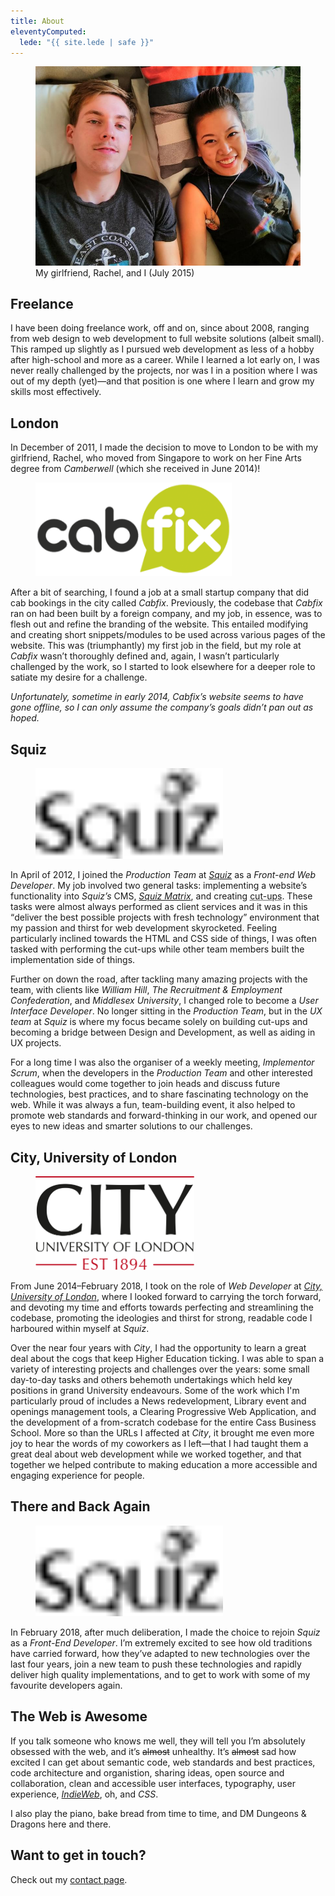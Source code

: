 ```yaml
---
title: About
eleventyComputed:
  lede: "{{ site.lede | safe }}"
---
```


<figure>
    <img src="/images/content/rachel-and-i.jpg" alt="">
    <figcaption>My girlfriend, Rachel, and I (July 2015)</figcaption>
</figure>


## Freelance

I have been doing freelance work, off and on, since about <time datetime="2008">2008</time>, ranging from web design to web development to full website solutions (albeit small). This ramped up slightly as I pursued web development as less of a hobby after high-school and more as a career. While I learned a lot early on, I was never really challenged by the projects, nor was I in a position where I was out of my depth (yet)—and that position is one where I learn and grow my skills most effectively.


## London

In <time datetime="2011-12">December of 2011</time>, I made the decision to move to London to be with my girlfriend, Rachel, who moved from Singapore to work on her Fine Arts degree from *Camberwell* (which she received in <time datetime="2014-06">June 2014</time>)!

<figure>
    <img src="/images/content/logo-cabfix.png" alt="Cabfix" height="150">
</figure>

After a bit of searching, I found a job at a small startup company that did cab bookings in the city called *Cabfix*. Previously, the codebase that *Cabfix* ran on had been built by a foreign company, and my job, in essence, was to flesh out and refine the branding of the website. This entailed modifying and creating short snippets/modules to be used across various pages of the website. This was (triumphantly) my first job in the field, but my role at *Cabfix* wasn’t thoroughly defined and, again, I wasn’t particularly challenged by the work, so I started to look elsewhere for a deeper role to satiate my desire for a challenge.

*Unfortunately, <time datetimte="2014">sometime in early 2014</time>, Cabfix’s website seems to have gone offline, so I can only assume the company’s goals didn’t pan out as hoped.*


## Squiz

<figure>
    <a rel="external" href="https://squiz.net/uk" title="Squiz">
        <img src="/images/content/logo-squiz.svg" alt="" style="width: 300px;">
    </a>
</figure>

In <time datetime="2012-04">April of 2012</time>, I joined the *Production Team* at *[Squiz](http://squiz.net)* as a *Front-end Web Developer*. My job involved two general tasks: implementing a website’s functionality into *Squiz’s* CMS, *[Squiz Matrix](https://www.squiz.net/technology/cms)*, and creating <abbr title="the product of translating a website’s design (usually in PSD format) into HTML, CSS, JavaScript, and media">cut-ups</abbr>. These tasks were almost always performed as client services and it was in this <q>deliver the best possible projects with fresh technology</q> environment that my passion and thirst for web development skyrocketed. Feeling particularly inclined towards the HTML and CSS side of things, I was often tasked with performing the cut-ups while other team members built the implementation side of things.

Further on down the road, after tackling many amazing projects with the team, with clients like *William Hill*, *The Recruitment &amp; Employment Confederation*, and *Middlesex University*, I changed role to become a *User Interface Developer*. No longer sitting in the *Production Team*, but in the *UX team* at *Squiz* is where my focus became solely on building cut-ups and becoming a bridge between Design and Development, as well as aiding in UX projects.

For a long time I was also the organiser of a weekly meeting, *Implementor Scrum*, when the developers in the *Production Team* and other interested colleagues would come together to join heads and discuss future technologies, best practices, and to share fascinating technology on the web. While it was always a fun, team-building event, it also helped to promote web standards and forward-thinking in our work, and opened our eyes to new ideas and smarter solutions to our challenges.


## City, University of London

<figure>
    <a rel="external" href="https://www.city.ac.uk" title="City, University of London">
        <img src="/images/content/logo-city-university.svg" alt="" style="height: 150px;">
    </a>
</figure>

From <time datetime="2014-06">June 2014</time>–<time datetime="2018-02">February 2018</time>, I took on the role of *Web Developer* at *[City, University of London](http://www.city.ac.uk)*, where I looked forward to carrying the torch forward, and devoting my time and efforts towards perfecting and streamlining the codebase, promoting the ideologies and thirst for strong, readable code I harboured within myself at *Squiz*.

Over the near four years with *City*, I had the opportunity to learn a great deal about the cogs that keep Higher Education ticking. I was able to span a variety of interesting projects and challenges over the years: some small day-to-day tasks and others behemoth undertakings which held key positions in grand University endeavours. Some of the work which I'm particularly proud of includes a News redevelopment, Library event and openings management tools, a Clearing Progressive Web Application, and the development of a from-scratch codebase for the entire Cass Business School. More so than the URLs I affected at *City*, it brought me even more joy to hear the words of my coworkers as I left—that I had taught them a great deal about web development while we worked together, and that together we helped contribute to making education a more accessible and engaging experience for people.


## There and Back Again

<figure>
    <a rel="external" href="https://squiz.net/uk" title="Squiz">
        <img src="/images/content/logo-squiz.svg" alt="" style="width: 300px;">
    </a>
</figure>

In <time datetime="2018-02">February 2018</time>, after much deliberation, I made the choice to rejoin *Squiz* as a *Front-End Developer*. I’m extremely excited to see how old traditions have carried forward, how they’ve adapted to new technologies over the last four years, join a new team to push these technologies and rapidly deliver high quality implementations, and to get to work with some of my favourite developers again.


## The Web is Awesome

If you talk someone who knows me well, they will tell you I’m absolutely obsessed with the web, and it’s <del>almost</del> unhealthy. It’s <del>almost</del> sad how excited I can get about semantic code, web standards and best practices, code architecture and organistion, sharing ideas, open source and collaboration, clean and accessible user interfaces, typography, user experience, *[IndieWeb](https://indieweb.org/principles)*, oh, and *CSS*.

I also play the piano, bake bread from time to time, and DM Dungeons & Dragons here and there.


<h2 id="contact">Want to get in touch?</h2>

Check out my [contact page](/contact).
